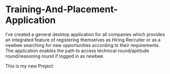 # Training-And-Placement-Application
I’ve created a general desktop application for all companies which provides an integrated feature of registering themselves as Hiring Recruiter or as a newbee searching for new opportunities according to their requirements. The application enables the path to access technical round/aptitude round/reasoning round if logged in as newbee.
<p>This is my new Project</p>